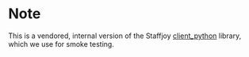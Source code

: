 # Note

This is a vendored, internal version of the Staffjoy [client_python](https://github.com/client_pyton) library, which we use for smoke testing.
